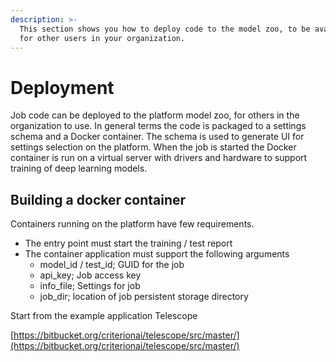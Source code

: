 ```yaml
---
description: >-
  This section shows you how to deploy code to the model zoo, to be available
  for other users in your organization.
---
```


# Deployment

Job code can be deployed to the platform model zoo, for others in the organization to use. In general terms the code is packaged to a settings schema and a Docker container. The schema is used to generate UI for settings selection on the platform. When the job is started the Docker container is run on a virtual server with drivers and hardware to support training of deep learning models.

## Building a docker container

Containers running on the platform have few requirements.

* The entry point must start the training / test report
* The container application must support the following arguments
  * model\_id / test\_id; GUID for the job
  * api\_key; Job access key
  * info\_file; Settings for job
  * job\_dir; location of job persistent storage directory

Start from the example application Telescope

[https://bitbucket.org/criterionai/telescope/src/master/](https://bitbucket.org/criterionai/telescope/src/master/)

